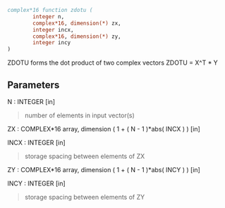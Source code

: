 ```fortran
complex*16 function zdotu (
        integer n,
        complex*16, dimension(*) zx,
        integer incx,
        complex*16, dimension(*) zy,
        integer incy
)
```

ZDOTU forms the dot product of two complex vectors
ZDOTU = X^T \* Y

## Parameters
N : INTEGER [in]
> number of elements in input vector(s)

ZX : COMPLEX\*16 array, dimension ( 1 + ( N - 1 )\*abs( INCX ) ) [in]

INCX : INTEGER [in]
> storage spacing between elements of ZX

ZY : COMPLEX\*16 array, dimension ( 1 + ( N - 1 )\*abs( INCY ) ) [in]

INCY : INTEGER [in]
> storage spacing between elements of ZY

